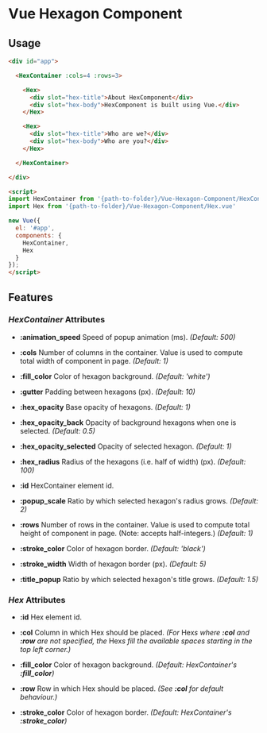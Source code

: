 # Vue Hexagon Component

## Usage

```html
<div id="app">

  <HexContainer :cols=4 :rows=3>

    <Hex>
      <div slot="hex-title">About HexComponent</div>
      <div slot="hex-body">HexComponent is built using Vue.</div>
    </Hex>

    <Hex>
      <div slot="hex-title">Who are we?</div>
      <div slot="hex-body">Who are you?</div>
    </Hex>

  </HexContainer>

</div>

<script>
import HexContainer from '{path-to-folder}/Vue-Hexagon-Component/HexContainer.vue'
import Hex from '{path-to-folder}/Vue-Hexagon-Component/Hex.vue'

new Vue({
  el: '#app',
  components: {
    HexContainer,
    Hex
  }
});
</script>
```

## Features

### *HexContainer* Attributes

* __:animation_speed__ Speed of popup animation (ms). *(Default: 500)*

* __:cols__ Number of columns in the container. Value is used to compute total width of component in page. *(Default: 1)*

* __:fill_color__ Color of hexagon background. *(Default: 'white')*

* __:gutter__ Padding between hexagons (px). *(Default: 10)*

* __:hex_opacity__ Base opacity of hexagons. *(Default: 1)*

* __:hex_opacity_back__ Opacity of background hexagons when one is selected. *(Default: 0.5)*

* __:hex_opacity_selected__ Opacity of selected hexagon. *(Default: 1)*

* __:hex_radius__ Radius of the hexagons (i.e. half of width) (px). *(Default: 100)*

* __:id__ HexContainer element id.

* __:popup_scale__ Ratio by which selected hexagon's radius grows. *(Default: 2)*

* __:rows__ Number of rows in the container. Value is used to compute total height of component in page. (Note: accepts half-integers.) *(Default: 1)*

* __:stroke_color__ Color of hexagon border. *(Default: 'black')*

* __:stroke_width__ Width of hexagon border (px). *(Default: 5)*

* __:title_popup__ Ratio by which selected hexagon's title grows. *(Default: 1.5)*

### *Hex* Attributes

* __:id__ Hex element id.

* __:col__ Column in which Hex should be placed. *(For* Hex*s where __:col__ and __:row__ are not specified, the* Hex*s fill the available spaces starting in the top left corner.)*

* __:fill_color__ Color of hexagon background. *(Default: HexContainer's __:fill_color__)*

* __:row__ Row in which Hex should be placed. *(See __:col__ for default behaviour.)*

* __:stroke_color__ Color of hexagon border. *(Default: HexContainer's __:stroke_color__)*
